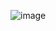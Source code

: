 ![image](https://user-images.githubusercontent.com/128705807/231818763-558b0cb3-a10f-4964-a4b7-912c63e9edd1.png)
